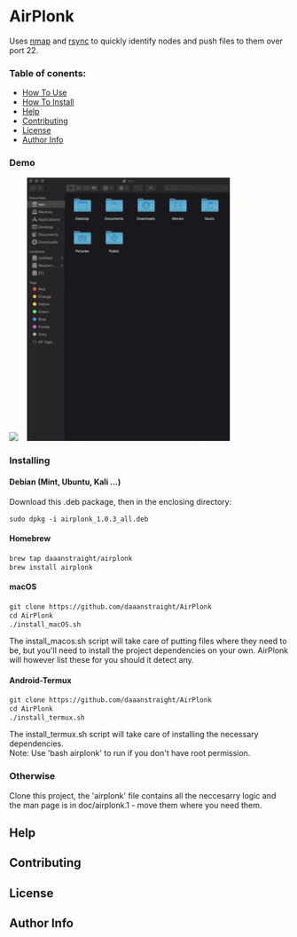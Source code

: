 # AirPlonk

Uses [nmap] and [rsync] to quickly identify nodes and push files to them over port 22.

### Table of conents:

- [How To Use](#How-To-Use)
- [How To Install](#How-To-Install)
- [Help](#Help)
- [Contributing](#Contributing)
- [License](#License)
- [Author Info](#Author-Info)

### Demo

![](demo_termux.gif) &nbsp;&nbsp; ![](demo_macos.gif) 

### Installing

#### Debian (Mint, Ubuntu, Kali ...)
Download this .deb package, then in the enclosing directory:
```
sudo dpkg -i airplonk_1.0.3_all.deb
```

#### Homebrew
```
brew tap daaanstraight/airplonk
brew install airplonk
```

#### macOS
```
git clone https://github.com/daaanstraight/AirPlonk
cd AirPlonk
./install_macOS.sh
```
The install_macos.sh script will take care of putting files where they need to 
be, but you'll need to install the project dependencies on your own. AirPlonk 
will however list these for you should it detect any.

#### Android-Termux 
```
git clone https://github.com/daaanstraight/AirPlonk
cd AirPlonk
./install_termux.sh
```
The install_termux.sh script will take care of installing the necessary 
dependencies.<br/>
Note: Use 'bash airplonk' to run if you don't have root permission.

### Otherwise
Clone this project, the 'airplonk' file contains all the neccesarry logic 
and the man page is in doc/airplonk.1 - move them where you need them.

## Help


## Contributing


## License


## Author Info

[nmap]: https://github.com/nmap/nmap
[rsync]: https://github.com/WayneD/rsync
